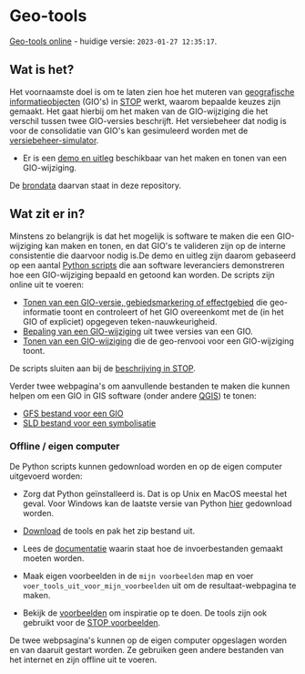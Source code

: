 # Geo-tools

[Geo-tools online](https://geo-tools.vercel.app/) - huidige versie: `2023-01-27 12:35:17`.

## Wat is het?

Het voornaamste doel is om te laten zien hoe het muteren van [geografische informatieobjecten](https://koop.gitlab.io/STOP/voorinzage/standaard-preview-b/gio-intro.html) (GIO's) in [STOP](https://koop.gitlab.io/STOP/voorinzage/standaard-preview-b/) werkt, waarom bepaalde keuzes zijn gemaakt. Het gaat hierbij om het maken van de GIO-wijziging die het verschil tussen twee GIO-versies beschrijft. Het versiebeheer dat nodig is voor de consolidatie van GIO's kan gesimuleerd worden met de [versiebeheer-simulator](https://github.com/STOPwerk/Versiebeheer-simulator/).

- Er is een [demo en uitleg](https://geo-tools.vercel.app/voorbeeld) beschikbaar van het maken en tonen van een GIO-wijziging.

De [brondata](broncode/geo-tools/voorbeelden) daarvan staat in deze repository. 

## Wat zit er in?

Minstens zo belangrijk is dat het mogelijk is software te maken die een GIO-wijziging kan maken en tonen, en dat GIO's te valideren zijn op de interne consistentie die daarvoor nodig is.De demo en uitleg zijn daarom gebaseerd op een aantal [Python scripts](broncode/geo-tools) die aan software leveranciers demonstreren hoe een GIO-wijziging bepaald en getoond kan worden. De scripts zijn online uit te voeren:

- [Tonen van een GIO-versie, gebiedsmarkering of effectgebied](https://geo-tools.vercel.app/toon_geo) die geo-informatie toont en controleert of het GIO overeenkomt met de (in het GIO of expliciet) opgegeven teken-nauwkeurigheid.
- [Bepaling van een GIO-wijziging](https://geo-tools.vercel.app/maak_gio_wijziging) uit twee versies van een GIO.
- [Tonen van een GIO-wijziging](https://geo-tools.vercel.app/toon_gio_wijziging) die de geo-renvooi voor een GIO-wijziging toont.

De scripts sluiten aan bij de [beschrijving in STOP](https://koop.gitlab.io/STOP/voorinzage/standaard-preview-b/404.html).

Verder twee webpagina's om aanvullende bestanden te maken die kunnen helpen om een GIO in GIS software (onder andere [QGIS](https://www.qgis.org/)) te tonen:
- [GFS bestand voor een GIO](https://geo-tools.vercel.app/gfs_maker)
- [SLD bestand voor een symbolisatie](https://geo-tools.vercel.app/sld_maker)

### Offline / eigen computer

De Python scripts kunnen gedownload worden en op de eigen computer uitgevoerd worden:

- Zorg dat Python geïnstalleerd is. Dat is op Unix en MacOS meestal het geval. Voor Windows kan de laatste versie van Python [hier](https://www.python.org/downloads/) gedownload worden.

- [Download](download.zip) de tools en pak het zip bestand uit.

- Lees de [documentatie](../../wiki) waarin staat hoe de invoerbestanden gemaakt moeten worden.

- Maak eigen voorbeelden in de `mijn voorbeelden` map en voer `voer_tools_uit_voor_mijn_voorbeelden` uit om de resultaat-webpagina te maken.

- Bekijk de [voorbeelden](broncode/geo-tools/voorbeelden) om inspiratie op te doen. De tools zijn ook gebruikt voor de [STOP voorbeelden](https://gitlab.com/koop/STOP/voorinzage/standaard-preview-b/-/tree/master/voorbeeldenCoderingen/GIO/GIO-wijziging).

De twee webpsagina's kunnen op de eigen computer opgeslagen worden en van daaruit gestart worden. Ze gebruiken geen andere bestanden van het internet en zijn offline uit te voeren.

